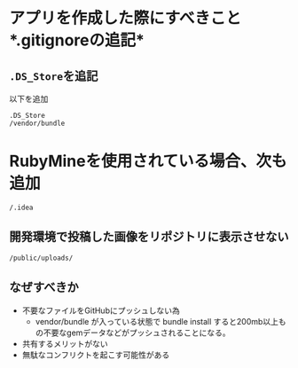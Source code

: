# アプリを作成した際にすべきこと*.gitignoreの追記*

## `.DS_Store`を追記
以下を追加
```
.DS_Store
/vendor/bundle
```

# RubyMineを使用されている場合、次も追加
```
/.idea
```
## 開発環境で投稿した画像をリポジトリに表示させない
```
/public/uploads/
```

## なぜすべきか

- 不要なファイルをGitHubにプッシュしない為
  - vendor/bundle が入っている状態で bundle install すると200mb以上もの不要なgemデータなどがプッシュされることになる。
- 共有するメリットがない
- 無駄なコンフリクトを起こす可能性がある
